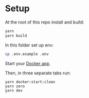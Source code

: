 # Setup

At the root of this repo install and build:

```sh
yarn
yarn build
```

In this folder set up env:

```sh
cp .env.example .env
```

Start your [Docker app](https://orbstack.dev).

Then, in three separate tabs run:

```
yarn docker:start:clean
yarn zero
yarn dev
```
